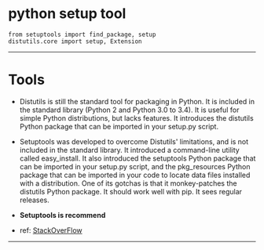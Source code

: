 # python setup tool
 ```
from setuptools import find_package, setup  
distutils.core import setup, Extension
```

---

# Tools

- Distutils is still the standard tool for packaging in Python. It is included in the standard library (Python 2 and Python 3.0 to 3.4). It is useful for simple Python distributions, but lacks features. It introduces the distutils Python package that can be imported in your setup.py script. 
- Setuptools was developed to overcome Distutils' limitations, and is not included in the standard library. It introduced a command-line utility called easy_install. It also introduced the setuptools Python package that can be imported in your setup.py script, and the pkg_resources Python package that can be imported in your code to locate data files installed with a distribution. One of its gotchas is that it monkey-patches the distutils Python package. It should work well with pip. It sees regular releases.

- **Setuptools is recommend**

- ref: [StackOverFlow](http://stackoverflow.com/questions/6344076/differences-between-distribute-distutils-setuptools-and-distutils2)
---

